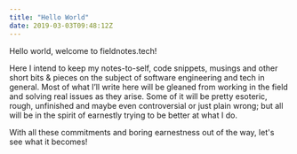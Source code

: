 ```yaml
---
title: "Hello World"
date: 2019-03-03T09:48:12Z
---
```


Hello world, welcome to fieldnotes.tech!

Here I intend to keep my notes-to-self, code snippets, musings
and other short bits & pieces on the subject of software engineering
and tech in general.
Most of what I’ll write here will be gleaned from working in the field
and solving real issues as they arise.
Some of it will be pretty esoteric, rough, unfinished
and maybe even controversial or just plain wrong;
but all will be in the spirit of earnestly trying to be better at what I do.

With all these commitments and boring earnestness out of the way,
let's see what it becomes!
